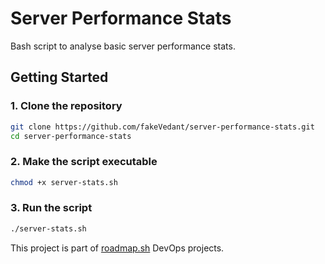 # Server Performance Stats

Bash script to analyse basic server performance stats.

## Getting Started

### 1. Clone the repository

```bash
git clone https://github.com/fakeVedant/server-performance-stats.git
cd server-performance-stats
```

### 2. Make the script executable

```bash
chmod +x server-stats.sh
```

### 3. Run the script

```bash
./server-stats.sh
```

This project is part of [roadmap.sh](https://roadmap.sh/projects/server-stats) DevOps projects.
